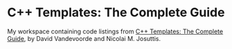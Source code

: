# C++ Templates: The Complete Guide

My workspace containing code listings from [C++ Templates: The Complete
Guide](http://www.informit.com/store/c-plus-plus-templates-the-complete-guide-9780201734843),
by David Vandevoorde and Nicolai M. Josuttis.
